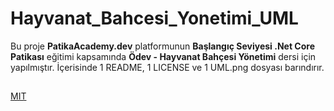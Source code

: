 # Hayvanat_Bahcesi_Yonetimi_UML
Bu proje **PatikaAcademy.dev** platformunun **Başlangıç Seviyesi .Net Core Patikası** eğitimi kapsamında **Ödev - Hayvanat Bahçesi Yönetimi** dersi için yapılmıştır. İçerisinde 1 README, 1 LICENSE ve 1 UML.png dosyası barındırır.

##
[MIT](LICENSE)
